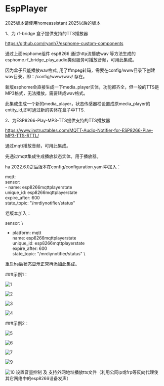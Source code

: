 # EspPlayer

2025版本请使用homeassistant 2025以后的版本

1、为 rf-bridge 盒子提供支持的TTS播放器

https://github.com/ryanh7/esphome-custom-components

通过上面esphome组件 esp8266 通过http流播放wav 等方法生成的esphome.rf_bridge_play_audio类似服务可播放音频，可用此集成。

因为盒子只能播放wav格式, 用了ffmpeg转码，需要在config/www目录下创建 wav目录，即：/config/www/wav/ 存在。

新版esphome会直接生成一下media_player实体，功能都齐全，但一般的TTS是MP3格式，无法播放，需要转成wav格式。

此集成生成一个新的media_player，状态传感器栏设置成原media_player的entity_id,即可通过新的实体在盒子中TTS.

2、为ESP8266-Play-MP3-TTS提供支持的TTS播放器

https://www.instructables.com/MQTT-Audio-Notifier-for-ESP8266-Play-MP3-TTS-RTTL/ 

通过mqtt播放音频，可用此集成。

先通过mqtt集成生成播放状态实体，用于播放器。

ha 2022.6.0之后版本在config/configuration.yaml中加入：

mqtt: \
  sensor: \
    - name: esp8266mqttplayerstate \
      unique_id: esp8266mqttplayerstate \
      expire_after: 600 \
      state_topic: "/mrdiynotifier/status"       
      
老版本加入：  

sensor: \
  - platform: mqtt \
    name: esp8266mqttplayerstate \
    unique_id: esp8266mqttplayerstate \
    expire_after: 600 \
    state_topic: "/mrdiynotifier/status"  \
    
重启ha后状态显示正常再添加此集成。


###示例1：

![1](https://user-images.githubusercontent.com/16587914/172015141-623a45e0-a98d-46a1-8ff4-2da8cc2cbe25.jpg)

![2](https://user-images.githubusercontent.com/16587914/172015151-3a46df46-5340-4221-89da-0c74c1232823.jpg)


![3](https://user-images.githubusercontent.com/16587914/172015153-54932b61-4c0e-4d4e-87fa-180dff378269.jpg)


![4](https://user-images.githubusercontent.com/16587914/172015163-324827e2-b994-464a-b2ce-a01dace2afd4.jpg)


###示例2：

![5](https://user-images.githubusercontent.com/16587914/172015204-c05889f2-e131-4042-ab77-f8c0fa0fa99d.jpg)

![6](https://user-images.githubusercontent.com/16587914/172015212-a251d3c3-2690-4a47-8fd6-bc7efcd55da2.jpg)

![7](https://user-images.githubusercontent.com/16587914/172015215-23f100be-5dc9-44a8-a6c3-01dde81cb27c.jpg)

![9](https://user-images.githubusercontent.com/16587914/172015378-cf5d5d32-d13f-4bc0-b2f4-51e71f3c8189.jpg)

![10](https://user-images.githubusercontent.com/16587914/172663047-303c55eb-6d28-4da6-bdaf-e3ad28507ac9.jpg)
设置音量控制 及 支持外网地址播放tts文件（利用公网ip或frp等反向代理使其它网络中的esp8266设备发声）
